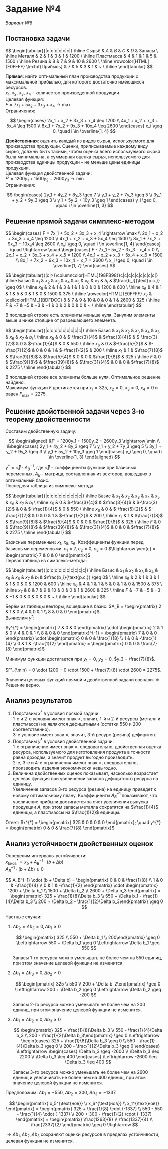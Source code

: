# Задание №4

_Вариант №8_

## Постановка задачи

$$
\begin{tabular}{|c|c|c|c|c|c|}
    \hline
        Сырьё & $A$ & $B$ & $C$ & $D$ & Запасы \\
    \hline
        Металл & $2$ & $1$ & $3$ & $1$ & $1200$ \\ \hline
        Пластмасса & $4$ & $1$ & $1$ & $5$ & $1500$ \\ \hline
        Резина & $8$ & $7$ & $9$ & $10$ & $2600$ \\ \hline
        \rowcolor[HTML]{E0FFFF}
        \textbf{Прибыль} & $7$ & $5$ & $3$ & $1$ & ~ \\ \hline
\end{tabular}
$$

**Прямая**: найти оптимальный план производства продукции с максимальной прибылью, для которого достаточно имеющихся ресурсов.  
$x_1$, $x_2$, $x_3$, $x_4$ – количество произведенной продукции  
Целевая функция:  
$F = 7x_1 + 5x_2 + 3x_3 + x_4 \rightarrow \max$  
Ограничения:

$$
\begin{cases}
    2x_1 + x_2 + 3x_3 + x_4 \leq 1200 \\
    4x_1 + x_2 + x_3 + 5x_4 \leq 1500 \\
    8x_1 + 7x_2 + 9x_3 + 10x_4 \leq 2600
\end{cases}
x_i \geq 0, \quad i \in \overline{1, 4}
$$

**Двойственная**: оценить каждый из видов сырья, используемого для производства продукции. Оценки, приписываемые каждому виду сырья, должны быть такими, чтобы оценка всего используемого сырья была минимальна, а суммарная оценка сырья, используемого для производства единицы продукции – не меньше цены единицы продукции.  
Целевая функция двойственной задачи:  
$F' = 1200y_1 + 1500y_2 + 2600y_3 \rightarrow \min$  
Ограничения:

$$
\begin{cases}
    2y_1 + 4y_2 + 8y_3 \geq 7 \\
    y_1 + y_2 + 7y_3 \geq 5 \\
    3y_1 + y_2 + 9y_3 \geq 3 \\
    y_1 + 5y_2 + 10y_3 \geq 1
\end{cases}
y_i \geq 0, \quad i \in \overline{1, 3}
$$

## Решение прямой задачи симплекс-методом

$$
\begin{cases}
    F = 7x_1 + 5x_2 + 3x_3 + x_4 \rightarrow \max \\
    2x_1 + x_2 + 3x_3 + x_4 \leq 1200 \\
    4x_1 + x_2 + x_3 + 5x_4 \leq 1500 \\
    8x_1 + 7x_2 + 9x_3 + 10x_4 \leq 2600 \\
    x_i \geq 0, \quad i \in \overline{1, 4}
\end{cases}
\quad
\Rightarrow
\quad
\begin{cases}
    F - 7x_1 - 5x_2 - 3x_3 - x_4 = 0 \\
    2x_1 + x_2 + 3x_3 + x_4 + x_5 = 1200 \\
    4x_1 + x_2 + x_3 + 5x_4 + x_6 = 1500 \\
    8x_1 + 7x_2 + 9x_3 + 10x_4 + x_7 = 2600 \\
    x_i \geq 0, \quad i \in \overline{1, 7}
\end{cases}
$$

$$
\begin{tabular}{|c|>{\columncolor[HTML]{98FB98}}c|c|c|c|c|c|c|c|c|}
    \hline
        Базис & $x_1$ & $x_2$ & $x_3$ & $x_4$ & $x_5$ & $x_6$ & $x_7$ & $b_i$ & $\frac{b_i}{\text{р.с.}} \geq 0$ \\
    \hline
        $x_5$ & $2$ & $1$ & $3$ & $1$ & $1$ & $0$ & $0$ & $1200$ & $600$ \\ \hline
        $x_6$ & $4$ & $1$ & $1$ & $5$ & $0$ & $1$ & $0$ & $1500$ & $375$ \\ \hline
        \rowcolor[HTML]{E0FFFF}
        $x_7$ & \cellcolor[HTML]{BDFDCC} $8$ & $7$ & $9$ & $10$ & $0$ & $0$ & $1$ & $2600$ & $325$ \\ \hline
        $F$ & $-7$ & $-5$ & $-3$ & $-1$ & $0$ & $0$ & $0$ & $0$ & ~ \\ \hline
\end{tabular}
$$

В последней строке есть элементы меньше нуля. Занулим элементы выше и ниже стоящие от разрешающего элемента.

$$
\begin{tabular}{|c|c|c|c|c|c|c|c|c|}
    \hline
        Базис & $x_1$ & $x_2$ & $x_3$ & $x_4$ & $x_5$ & $x_6$ & $x_7$ & $b_i$ \\
    \hline
        $x_5$ & $0$ & $-\frac{3}{4}$ & $\frac{3}{4}$ & $-\frac{3}{2}$ & $0$ & $-\frac{1}{4}$ & $0$ & $550$ \\ \hline
        $x_6$ & $0$ & $-\frac{5}{2}$ & $-\frac{7}{2}$ & $0$ & $0$ & $1$ & $-\frac{1}{2}$ & $200$ \\ \hline
        $x_1$ & $1$ & $\frac{7}{8}$ & $\frac{9}{8}$ & $\frac{5}{4}$ & $0$ & $0$ & $\frac{1}{8}$ & $325$ \\ \hline
        $F$ & $0$ & $\frac{9}{8}$ & $\frac{39}{8}$ & $\frac{31}{4}$ & $0$ & $0$ & $\frac{7}{8}$ & $2275$ \\ \hline
\end{tabular}
$$

В последней строке все элементы больше нуля. Оптимальное решение найдено.  
Максимум функции $F$ достигается при $x_1 = 325$, $x_2 = 0$, $x_3 = 0$, $x_4 = 0$ и равен $F_{\max} = 2275$.

## Решение двойственной задачи через 3-ю теорему двойственности

Cоставим двойственную задачу:

$$
\begin{aligned}
&F' = 1200y_1 + 1500y_2 + 2600y_3 \rightarrow \min \\
&\begin{cases}
    2y_1 + 4y_2 + 8y_3 \geq 7 \\
    y_1 + y_2 + 7y_3 \geq 5 \\
    3y_1 + y_2 + 9y_3 \geq 3 \\
    y_1 + 5y_2 + 10y_3 \geq 1
\end{cases}
y_i \geq 0, \quad i \in \overline{1, 3}
\end{aligned}
$$

$y^{*} = \vec{c} \cdot A^{-1}_B$, где $\vec{c}$ - коэффициенты функции при базисных переменных, $A_B$ - матрица, составленная из векторов, вошедших в оптимальный базис.  
Последняя таблица из симплекс-метода:

$$
\begin{tabular}{|c|c|c|c|c|c|c|c|c|}
    \hline
        Базис & $x_1$ & $x_2$ & $x_3$ & $x_4$ & $x_5$ & $x_6$ & $x_7$ & $b_i$ \\
    \hline
        $x_5$ & $0$ & $-\frac{3}{4}$ & $\frac{3}{4}$ & $-\frac{3}{2}$ & $0$ & $-\frac{1}{4}$ & $0$ & $550$ \\ \hline
        $x_6$ & $0$ & $-\frac{5}{2}$ & $-\frac{7}{2}$ & $0$ & $0$ & $1$ & $-\frac{1}{2}$ & $200$ \\ \hline
        $x_1$ & $1$ & $\frac{7}{8}$ & $\frac{9}{8}$ & $\frac{5}{4}$ & $0$ & $0$ & $\frac{1}{8}$ & $325$ \\ \hline
        $F$ & $0$ & $\frac{9}{8}$ & $\frac{39}{8}$ & $\frac{31}{4}$ & $0$ & $0$ & $\frac{7}{8}$ & $2275$ \\ \hline
\end{tabular}
$$

Базисные переменные: $x_1$, $x_5$, $x_6$.
Коэффициенты функции перед базисными переменными: $c_1 = 7$, $c_2 = 0$, $c_3 = 0$ $\Rightarrow \vec{c} = \begin{pmatrix} 7 & 0 & 0 \end{pmatrix}$  
Первая таблица из симплекс-метода:

$$
\begin{tabular}{|c|c|c|c|c|c|c|c|c|c|}
    \hline
        Базис & $x_1$ & $x_2$ & $x_3$ & $x_4$ & $x_5$ & $x_6$ & $x_7$ & $b_i$ & $\frac{b_i}{\text{р.с.}} \geq 0$ \\
    \hline
        $x_5$ & $2$ & $1$ & $3$ & $1$ & $1$ & $0$ & $0$ & $1200$ & $600$ \\ \hline
        $x_6$ & $4$ & $1$ & $1$ & $5$ & $0$ & $1$ & $0$ & $1500$ & $375$ \\ \hline
        $x_7$ & $8$ & $7$ & $9$ & $10$ & $0$ & $0$ & $1$ & $2600$ & $325$ \\ \hline
        $F$ & $-7$ & $-5$ & $-3$ & $-1$ & $0$ & $0$ & $0$ & $0$ & ~ \\ \hline
\end{tabular}
$$

Берём из таблицы векторы, вошедшие в базис: $A_B = \begin{pmatrix} 2 & 1 & 0 \\ 4 & 0 & 1 \\ 8 & 0 & 0 \end{pmatrix}$.  
Вычислим $y^{*}$:

$y^{*} = 
\begin{pmatrix} 7 & 0 & 0 \end{pmatrix} \cdot \begin{pmatrix} 2 & 1 & 0 \\ 4 & 0 & 1 \\ 8 & 0 & 0 \end{pmatrix}^{-1} = 
\begin{pmatrix} 7 & 0 & 0 \end{pmatrix} \cdot \begin{pmatrix} 0 & 0 & \frac{1}{8} \\ 1 & 0 & -\frac{1}{4} \\ 0 & 1 & -\frac{1}{2} \end{pmatrix} =
\begin{pmatrix} 0 & 0 & \frac{7}{8} \end{pmatrix}$

Минимум функции достигается при $y_1 = 0$, $y_2 = 0$, $y_3 = \frac{7}{8}$.

$F'_{\min} = 0 \cdot 1200 + 0 \cdot 1500 + \frac{7}{8} \cdot 2600 = 2275$.

Значения целевых функций прямой и двойственной задачи совпали. $\Rightarrow$ Решение верно.

## Анализ результатов

1. Подставим $x^{*}$ в условия прямой задачи:  
   1-е и 2-е условия имеют знак $<$, значит, 1-й и 2-й ресурсы (металл и пластмасса) не являются дефицитными (остатки 550 и 200 соответственно).  
   3-е условие имеет знак $=$, значит, 3-й ресурс (резина) дефицитен.
2. Подставим $y^{*}$ в условия двойственной задачи:  
   1-е ограничение имеет знак $=$, следовательно, двойственная оценка ресурса, используемого для изготовления продукта в точности равна доходам, а значит продукт выгодно производить.  
   2-е, 3-е и 4-е ограничения имеют знак $>$, следовательно, производить изделия экономически невыгодно.
3. Величина двойственных оценок показывает, насколько возрастает целевая функция при увеличении запасов дефицитного ресурса на единицу.  
   Увеличение запасов 3-го ресурса (резина) на единицу приведет к новому оптимальному плану.
   Коэффициенты $A_B^{-1}$ показывают, что увеличение прибыли достигается за счет увеличения выпуска продукции $A$, при этом запасы металла сократятся на $\frac{1}{4}$ единицы, а пластмассы на $\frac{1}{2}$ единицы.

Ответ: $x^{*} = \begin{pmatrix} 325 & 0 & 0 & 0 \end{pmatrix}; \quad y^{*} = \begin{pmatrix} 0 & 0 & \frac{7}{8} \end{pmatrix}$

## Анализ устойчивости двойственных оценок

Определим интервалы устойчивости:  
$x^*_{b\text{нов}} = x_b + A_B^{-1} \cdot (b + \Delta b)$  
$A_B^{-1} \cdot (b + \Delta b) \geq 0$

$$
A_B^{-1} \cdot (b + \Delta b) =
\begin{pmatrix} 0 & 0 & \frac{1}{8} \\ 1 & 0 & -\frac{1}{4} \\ 0 & 1 & -\frac{1}{2} \end{pmatrix} \cdot \begin{pmatrix} 1200 + \Delta b_1 \\ 1500 + \Delta b_2 \\ 2600 + \Delta b_3 \end{pmatrix} =
\begin{pmatrix} 325 + \frac{1}{8}\Delta b_3 \\ 550 + \Delta b_1 - \frac{1}{4}\Delta b_3 \\ 200 + \Delta b_2 - \frac{1}{2}\Delta b_3\end{pmatrix} \geq 0
$$

Частные случаи:

1. $\Delta b_2 = \Delta b_3 = 0, \Delta b_1 \geq 0$

   $$
   \begin{pmatrix} 325 \\ 550 + \Delta b_1 \\ 200\end{pmatrix} \geq 0 \Leftrightarrow
    550 + \Delta b_1 \geq 0
    \Leftrightarrow \Delta b_1 \geq -550
   $$

   Запасы 1-го ресурса можно уменьшать не более чем на $550$ единиц, при этом значение целевой функции не изменится.

2. $\Delta b_1 = \Delta b_3 = 0, \Delta b_2 \geq 0$

   $$
   \begin{pmatrix} 325 \\ 550 \\ 200 + \Delta b_2\end{pmatrix} \geq 0 \Leftrightarrow
    200 + \Delta b_2 \geq 0
    \Leftrightarrow \Delta b_2 \geq -200
   $$

   Запасы 2-го ресурса можно уменьшать не более чем на $200$ единиц, при этом значение целевой функции не изменится.

3. $\Delta b_1 = \Delta b_2 = 0, \Delta b_3 \geq 0$

   $$
   \begin{pmatrix} 325 + \frac{1}{8}\Delta b_3 \\ 550 - \frac{1}{4}\Delta b_3 \\ 200 - \frac{1}{2}\Delta b_3\end{pmatrix} \geq 0 \Leftrightarrow
   \begin{cases}
        325 + \frac{1}{8}\Delta b_3 \geq 0 \\
        550 - \frac{1}{4}\Delta b_3 \geq 0 \\
        200 - \frac{1}{2}\Delta b_3 \geq 0
   \end{cases} \Leftrightarrow
    \begin{cases}
          \Delta b_3 \geq -2600 \\
          \Delta b_3 \leq 2200 \\
          \Delta b_3 \leq 400
    \end{cases} \Leftrightarrow
    -2600 \leq \Delta b_3 \leq 400
   $$

   Запасы 3-го ресурса можно уменьшать не более чем на $2600$ единиц и увеличивать не более чем на $400$ единиц, при этом значение целевой функции не изменится.

Предположим: $\Delta b_1 = -550$, $\Delta b_2 = 300$, $\Delta b_3 = -1337$.

$$
\begin{pmatrix} x_5^{\text{нов}} \\ x_6^{\text{нов}} \\ x_1^{\text{нов}} \end{pmatrix} =
\begin{pmatrix} 325 + \frac{1}{8} \cdot (-1337) \\ 550 - 550 - \frac{1}{4} \cdot (-1337) \\ 200 + 300 - \frac{1}{2} \cdot (-1337) \end{pmatrix} =
\begin{pmatrix} \frac{1263}{8} \\ \frac{1337}{4} \\ \frac{2337}{2} \end{pmatrix} \geq 0 \Rightarrow
$$

$\Rightarrow \Delta b_1, \Delta b_2, \Delta b_3$ сохраняют оценки ресурсов в пределах устойчивости, целевая функция не изменится.
